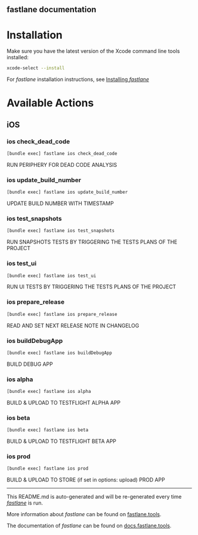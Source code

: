 fastlane documentation
----

# Installation

Make sure you have the latest version of the Xcode command line tools installed:

```sh
xcode-select --install
```

For _fastlane_ installation instructions, see [Installing _fastlane_](https://docs.fastlane.tools/#installing-fastlane)

# Available Actions

## iOS

### ios check_dead_code

```sh
[bundle exec] fastlane ios check_dead_code
```

RUN PERIPHERY FOR DEAD CODE ANALYSIS

### ios update_build_number

```sh
[bundle exec] fastlane ios update_build_number
```

UPDATE BUILD NUMBER WITH TIMESTAMP

### ios test_snapshots

```sh
[bundle exec] fastlane ios test_snapshots
```

RUN SNAPSHOTS TESTS BY TRIGGERING THE TESTS PLANS OF THE PROJECT

### ios test_ui

```sh
[bundle exec] fastlane ios test_ui
```

RUN UI TESTS BY TRIGGERING THE TESTS PLANS OF THE PROJECT

### ios prepare_release

```sh
[bundle exec] fastlane ios prepare_release
```

READ AND SET NEXT RELEASE NOTE IN CHANGELOG

### ios buildDebugApp

```sh
[bundle exec] fastlane ios buildDebugApp
```

BUILD DEBUG APP

### ios alpha

```sh
[bundle exec] fastlane ios alpha
```

BUILD & UPLOAD TO TESTFLIGHT ALPHA APP

### ios beta

```sh
[bundle exec] fastlane ios beta
```

BUILD & UPLOAD TO TESTFLIGHT BETA APP

### ios prod

```sh
[bundle exec] fastlane ios prod
```

BUILD & UPLOAD TO STORE (if set in options: upload) PROD APP

----

This README.md is auto-generated and will be re-generated every time [_fastlane_](https://fastlane.tools) is run.

More information about _fastlane_ can be found on [fastlane.tools](https://fastlane.tools).

The documentation of _fastlane_ can be found on [docs.fastlane.tools](https://docs.fastlane.tools).
